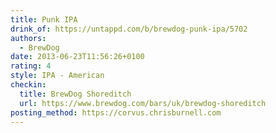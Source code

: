 ```yaml
---
title: Punk IPA
drink_of: https://untappd.com/b/brewdog-punk-ipa/5702
authors:
  - BrewDog
date: 2013-06-23T11:56:26+0100
rating: 4
style: IPA - American
checkin:
  title: BrewDog Shoreditch
  url: https://www.brewdog.com/bars/uk/brewdog-shoreditch
posting_method: https://corvus.chrisburnell.com
---
```

